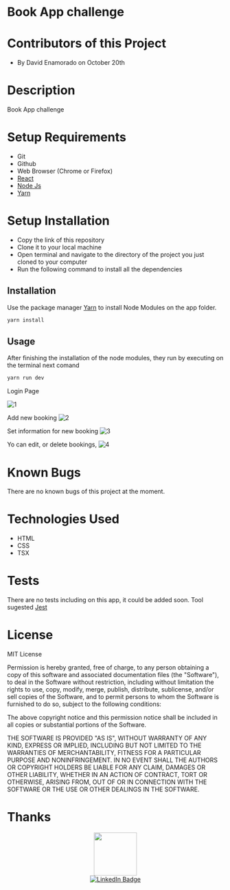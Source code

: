 # Book App challenge

# Contributors of this Project
* By David Enamorado on October 20th

# Description
Book App challenge

# Setup Requirements
* Git
* Github
* Web Browser (Chrome or Firefox)
* [React](https://es.reactjs.org/)
* [Node Js](https://nodejs.org/en/ )
* [Yarn](https://classic.yarnpkg.com/) 

# Setup Installation
* Copy the link of this repository
* Clone it to your local machine
* Open terminal and navigate to the directory of the project you just cloned to your computer
* Run the following command to install all the dependencies

## Installation

Use the package manager [Yarn](https://classic.yarnpkg.com/) to install Node Modules on the app folder. 

```bash
yarn install
```
## Usage

After finishing the installation of the node modules, they run by executing on the terminal next comand

```bash
yarn run dev
```
Login Page

![1](https://user-images.githubusercontent.com/26368576/196993764-8e85d07b-e186-4a70-a1c2-469c34ccd817.png)

Add new booking
![2](https://user-images.githubusercontent.com/26368576/196993811-8014d0a0-32e6-4d36-a4a5-49026d0e7590.png)

Set information for new booking
![3](https://user-images.githubusercontent.com/26368576/196993873-9ba2eca3-ad34-45d0-b3d6-c8b17f493d15.png)

Yo can edit, or delete bookings,
![4](https://user-images.githubusercontent.com/26368576/196993959-9e6760c3-8d12-461f-9cd4-6607f42f2bd9.png)

# Known Bugs
There are no known bugs of this project at the moment.

# Technologies Used
* HTML
* CSS
* TSX

# Tests

There are no tests including on this app, it could be added soon. Tool sugested [Jest](https://jestjs.io/) 

# License
MIT License

Permission is hereby granted, free of charge, to any person obtaining
a copy of this software and associated documentation files (the
"Software"), to deal in the Software without restriction, including
without limitation the rights to use, copy, modify, merge, publish,
distribute, sublicense, and/or sell copies of the Software, and to
permit persons to whom the Software is furnished to do so, subject to
the following conditions:

The above copyright notice and this permission notice shall be
included in all copies or substantial portions of the Software.

THE SOFTWARE IS PROVIDED "AS IS", WITHOUT WARRANTY OF ANY KIND,
EXPRESS OR IMPLIED, INCLUDING BUT NOT LIMITED TO THE WARRANTIES OF
MERCHANTABILITY, FITNESS FOR A PARTICULAR PURPOSE AND
NONINFRINGEMENT. IN NO EVENT SHALL THE AUTHORS OR COPYRIGHT HOLDERS BE
LIABLE FOR ANY CLAIM, DAMAGES OR OTHER LIABILITY, WHETHER IN AN ACTION
OF CONTRACT, TORT OR OTHERWISE, ARISING FROM, OUT OF OR IN CONNECTION
WITH THE SOFTWARE OR THE USE OR OTHER DEALINGS IN THE SOFTWARE.

# Thanks

<div id="header" align="center">
  <img src="https://media.giphy.com/media/M9gbBd9nbDrOTu1Mqx/giphy.gif" width="100"/>
</div>

<div id="badges" align="center">
  <a href="https://www.linkedin.com/in/jeamoradoc/">
    <img src="https://img.shields.io/badge/LinkedIn-blue?style=for-the-badge&logo=linkedin&logoColor=white" alt="LinkedIn Badge"/>
  </a>
</div>
